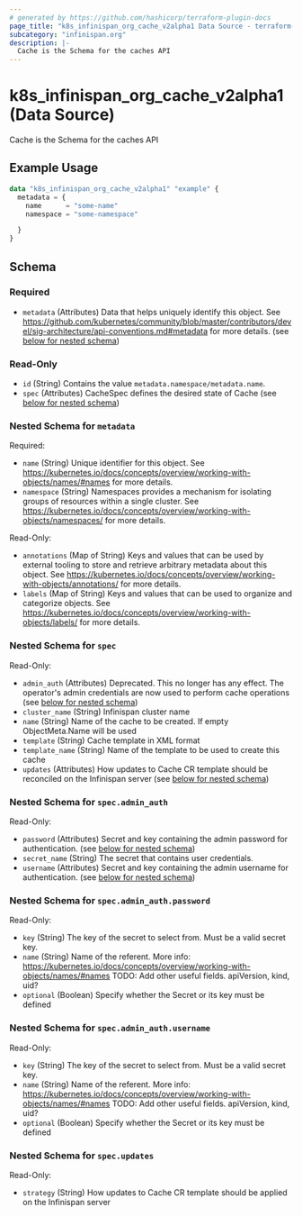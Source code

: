 ```yaml
---
# generated by https://github.com/hashicorp/terraform-plugin-docs
page_title: "k8s_infinispan_org_cache_v2alpha1 Data Source - terraform-provider-k8s"
subcategory: "infinispan.org"
description: |-
  Cache is the Schema for the caches API
---
```


# k8s_infinispan_org_cache_v2alpha1 (Data Source)

Cache is the Schema for the caches API

## Example Usage

```terraform
data "k8s_infinispan_org_cache_v2alpha1" "example" {
  metadata = {
    name      = "some-name"
    namespace = "some-namespace"

  }
}
```

<!-- schema generated by tfplugindocs -->
## Schema

### Required

- `metadata` (Attributes) Data that helps uniquely identify this object. See https://github.com/kubernetes/community/blob/master/contributors/devel/sig-architecture/api-conventions.md#metadata for more details. (see [below for nested schema](#nestedatt--metadata))

### Read-Only

- `id` (String) Contains the value `metadata.namespace/metadata.name`.
- `spec` (Attributes) CacheSpec defines the desired state of Cache (see [below for nested schema](#nestedatt--spec))

<a id="nestedatt--metadata"></a>
### Nested Schema for `metadata`

Required:

- `name` (String) Unique identifier for this object. See https://kubernetes.io/docs/concepts/overview/working-with-objects/names/#names for more details.
- `namespace` (String) Namespaces provides a mechanism for isolating groups of resources within a single cluster. See https://kubernetes.io/docs/concepts/overview/working-with-objects/namespaces/ for more details.

Read-Only:

- `annotations` (Map of String) Keys and values that can be used by external tooling to store and retrieve arbitrary metadata about this object. See https://kubernetes.io/docs/concepts/overview/working-with-objects/annotations/ for more details.
- `labels` (Map of String) Keys and values that can be used to organize and categorize objects. See https://kubernetes.io/docs/concepts/overview/working-with-objects/labels/ for more details.


<a id="nestedatt--spec"></a>
### Nested Schema for `spec`

Read-Only:

- `admin_auth` (Attributes) Deprecated. This no longer has any effect. The operator's admin credentials are now used to perform cache operations (see [below for nested schema](#nestedatt--spec--admin_auth))
- `cluster_name` (String) Infinispan cluster name
- `name` (String) Name of the cache to be created. If empty ObjectMeta.Name will be used
- `template` (String) Cache template in XML format
- `template_name` (String) Name of the template to be used to create this cache
- `updates` (Attributes) How updates to Cache CR template should be reconciled on the Infinispan server (see [below for nested schema](#nestedatt--spec--updates))

<a id="nestedatt--spec--admin_auth"></a>
### Nested Schema for `spec.admin_auth`

Read-Only:

- `password` (Attributes) Secret and key containing the admin password for authentication. (see [below for nested schema](#nestedatt--spec--admin_auth--password))
- `secret_name` (String) The secret that contains user credentials.
- `username` (Attributes) Secret and key containing the admin username for authentication. (see [below for nested schema](#nestedatt--spec--admin_auth--username))

<a id="nestedatt--spec--admin_auth--password"></a>
### Nested Schema for `spec.admin_auth.password`

Read-Only:

- `key` (String) The key of the secret to select from.  Must be a valid secret key.
- `name` (String) Name of the referent. More info: https://kubernetes.io/docs/concepts/overview/working-with-objects/names/#names TODO: Add other useful fields. apiVersion, kind, uid?
- `optional` (Boolean) Specify whether the Secret or its key must be defined


<a id="nestedatt--spec--admin_auth--username"></a>
### Nested Schema for `spec.admin_auth.username`

Read-Only:

- `key` (String) The key of the secret to select from.  Must be a valid secret key.
- `name` (String) Name of the referent. More info: https://kubernetes.io/docs/concepts/overview/working-with-objects/names/#names TODO: Add other useful fields. apiVersion, kind, uid?
- `optional` (Boolean) Specify whether the Secret or its key must be defined



<a id="nestedatt--spec--updates"></a>
### Nested Schema for `spec.updates`

Read-Only:

- `strategy` (String) How updates to Cache CR template should be applied on the Infinispan server
